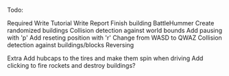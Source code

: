 Todo:

Required
	Write Tutorial
	Write Report
	Finish building BattleHummer
	Create randomized buildings
	Collision detection against world bounds
	Add pausing with 'p'
	Add reseting position with 'r'
	Change from WASD to QWAZ
	Collision detection against buildings/blocks
	Reversing

Extra
	Add hubcaps to the tires and make them spin when driving
	Add clicking to fire rockets and destroy buildings?
